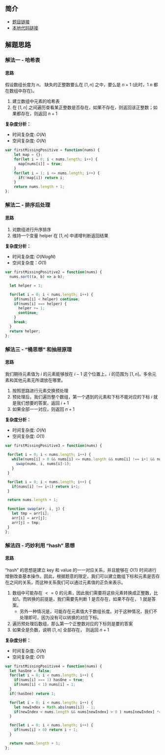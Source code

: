  
 
 
## 简介
- [题目链接](https://leetcode-cn.com/problems/first-missing-positive/)
- [本地代码链接](./../code/JavaScript/41.js)

## 解题思路
### 解法一 - 哈希表
#### 思路
假设数组长度为 $n$。 缺失的正整数要么在 $[1, n]$ 之中，要么是 $n+1$ (此时，$1~n$ 都在数组中存在)。
1. 建立数组中元素的哈希表
2. 在 $[1,n]$ 之间遍历查看某正整数是否存在，如果不存在，则返回该正整数；如果都存在，则返回 $n+1$

**复杂度分析：**  
- 时间复杂度: $O(N)$
- 空间复杂度: $O(N)$

```javascript
var firstMissingPositive = function(nums) {
    let map = {};
    for(let i = 0; i < nums.length; i++) {
      map[nums[i]] = true;
    }
    for(let i = 1; i <= nums.length; i++) {
      if(!map[i]) return i;
    }
    return nums.length + 1;
};
```

### 解法二 - 排序后处理
#### 思路
1. 对数组进行升序排序
2. 维持一个变量 helper 在 $[1, n]$ 中递增判断返回结果

**复杂度分析：**
- 时间复杂度: $O(NlogN)$
- 空间复杂度：$O(1)$

```javascript
var firstMissingPositive2 = function(nums) {
  nums.sort((a, b) => a-b);

  let helper = 1;

  for(let i = 0; i < nums.length; i++) {
    if(nums[i] < helper) continue;
    if(nums[i] === helper) {
      helper += 1;
      continue;
    }
    break;
  }
  return helper;
};
```

### 解法三 - “桶思想” 和抽屉原理
#### 思路
我们期待元素值为 $i$ 的元素能够放在 $i-1$ 这个位置上，$i$ 的范围为 $[1, n]$。多余元素和其他元素无所谓放在哪里。 
1. 按照思路进行元素交换预处理
2. 预处理后，我们遍历整个数组，第一个遇到的元素和下标不能对应的下标 $i$ 就是我们想要的答案，返回 $i+1$
3. 如果全部一一对应，则返回 $n+1$

**复杂度分析：**
- 时间复杂度: $O(N)$
- 空间复杂度: $O(1)$

 ```javascript
var firstMissingPositive3 = function(nums) {
  
  for(let i = 0; i < nums.length; i++) {
    while(nums[i] > 0 && nums[i] <= nums.length && nums[i] !== i+1 && nums[nums[i]-1] !== nums[i]) {
      swap(nums, i, nums[i]-1);
    }
  }

  for(let i = 0; i < nums.length; i++) {
    if(nums[i] !== i+1) return i+1;
  }

  return nums.length + 1;

  function swap(arr, i, j) {
    let tmp = arr[i];
    arr[i] = arr[j];
    arr[j] = tmp;
  }
};
```

### 解法四 - 巧妙利用 “hash” 思想
#### 思路
“hash” 的思想是建立 key 和 value 的一一对应关系，并且能够在 $O(1)$ 时间进行增删改查基本操作。因此，根据题意的限定，我们可以建立数组下标和元素是否存在之间的关系，而这种关系我们可以通过元素值的正负来表示。
1. 数组中可能存在 $<= 0$ 的元素，因此我们需要将这些元素转换成正整数，比如1。而转换的前提是，我们需要先判断 $1$ 是否存在，如果不存在， $1$ 就是答案。
   - 另外一种情况是，可能存在元素值大于数组长度。对于这种情况，我们不处理即可，因为没有可以转换的对应下标。
3. 遍历预处理后数组，那么第一个正整数对应的下标则是要的答案
4. 如果全是负数，说明 $[1, n]$ 全部存在， 则返回 $n+1$

**复杂度分析：**
- 时间复杂度: $O(N)$
- 空间复杂度: $O(1)$

```javascript
var firstMissingPositive4 = function(nums) {
  let hasOne = false;
  for(let i = 0; i < nums.length; i++) {
    if(nums[i] === 1) hasOne = true;
    if(nums[i] < 1) nums[i] = 1;
  }
  if(!hasOne) return 1;

  for(let i = 0; i < nums.length; i++) {
    let newIndex = Math.abs(nums[i]) - 1;
    if(newIndex < nums.length && nums[newIndex] > 0 ) nums[newIndex] *= -1;
  }

  for(let i = 0; i < nums.length; i++) {
    if(nums[i] > 0) return i + 1;
  }

  return nums.length + 1;
};
```